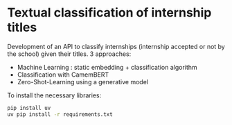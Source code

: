 # Textual classification of internship titles

Development of an API to classify internships (internship accepted or not by the school) given their titles. 3 approaches:
- Machine Learning : static embedding + classification algorithm
- Classification with CamemBERT
- Zero-Shot-Learning using a generative model

To install the necessary libraries:
```bash
pip install uv
uv pip install -r requirements.txt
```
